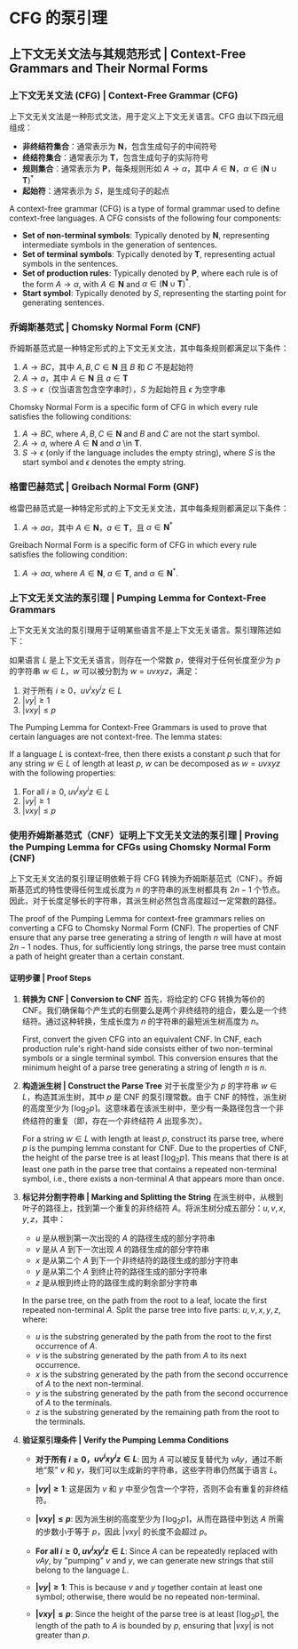 # CFG 的泵引理

## 上下文无关文法与其规范形式 | Context-Free Grammars and Their Normal Forms

### 上下文无关文法 (CFG) | Context-Free Grammar (CFG)

上下文无关文法是一种形式文法，用于定义上下文无关语言。CFG 由以下四元组组成：

- **非终结符集合**：通常表示为 $\mathbf{N}$，包含生成句子的中间符号
- **终结符集合**：通常表示为 $\mathbf{T}$，包含生成句子的实际符号
- **规则集合**：通常表示为 $\mathbf{P}$，每条规则形如 $A \rightarrow \alpha$，其中 $A \in \mathbf{N}$，$\alpha \in (\mathbf{N} \cup \mathbf{T})^*$
- **起始符**：通常表示为 $S$，是生成句子的起点

A context-free grammar (CFG) is a type of formal grammar used to define context-free languages. A CFG consists of the following four components:

- **Set of non-terminal symbols**: Typically denoted by $\mathbf{N}$, representing intermediate symbols in the generation of sentences.
- **Set of terminal symbols**: Typically denoted by $\mathbf{T}$, representing actual symbols in the sentences.
- **Set of production rules**: Typically denoted by $\mathbf{P}$, where each rule is of the form $A \rightarrow \alpha$, with $A \in \mathbf{N}$ and $\alpha \in (\mathbf{N} \cup \mathbf{T})^*$.
- **Start symbol**: Typically denoted by $S$, representing the starting point for generating sentences.

### 乔姆斯基范式 | Chomsky Normal Form (CNF)

乔姆斯基范式是一种特定形式的上下文无关文法，其中每条规则都满足以下条件：

1. $A \rightarrow BC$，其中 $A, B, C \in \mathbf{N}$ 且 $B$ 和 $C$ 不是起始符
2. $A \rightarrow a$，其中 $A \in \mathbf{N}$ 且 $a \in \mathbf{T}$
3. $S \rightarrow \epsilon$（仅当语言包含空字串时），$S$ 为起始符且 $\epsilon$ 为空字串

Chomsky Normal Form is a specific form of CFG in which every rule satisfies the following conditions:

1. $A \rightarrow BC$, where $A, B, C \in \mathbf{N}$ and $B$ and $C$ are not the start symbol.
2. $A \rightarrow a$, where $A \in \mathbf{N}$ and $a$ \in $\mathbf{T}$.
3. $S \rightarrow \epsilon$ (only if the language includes the empty string), where $S$ is the start symbol and $\epsilon$ denotes the empty string.

### 格雷巴赫范式 | Greibach Normal Form (GNF)

格雷巴赫范式是一种特定形式的上下文无关文法，其中每条规则都满足以下条件：

1. $A \rightarrow a\alpha$，其中 $A \in \mathbf{N}$，$a \in \mathbf{T}$，且 $\alpha \in \mathbf{N}^*$

Greibach Normal Form is a specific form of CFG in which every rule satisfies the following condition:

1. $A \rightarrow a\alpha$, where $A \in \mathbf{N}$, $a \in \mathbf{T}$, and $\alpha \in \mathbf{N}^*$.

### 上下文无关文法的泵引理 | Pumping Lemma for Context-Free Grammars

上下文无关文法的泵引理用于证明某些语言不是上下文无关语言。泵引理陈述如下：

如果语言 $L$ 是上下文无关语言，则存在一个常数 $p$，使得对于任何长度至少为 $p$ 的字符串 $w \in L$，$w$ 可以被分割为 $w = uvxyz$，满足：

1. 对于所有 $i \geq 0$，$uv^ixy^iz \in L$
2. $|vy| \geq 1$
3. $|vxy| \leq p$

The Pumping Lemma for Context-Free Grammars is used to prove that certain languages are not context-free. The lemma states:

If a language $L$ is context-free, then there exists a constant $p$ such that for any string $w \in L$ of length at least $p$, $w$ can be decomposed as $w = uvxyz$ with the following properties:

1. For all $i \geq 0$, $uv^ixy^iz \in L$
2. $|vy| \geq 1$
3. $|vxy| \leq p$

### 使用乔姆斯基范式（CNF）证明上下文无关文法的泵引理 | Proving the Pumping Lemma for CFGs using Chomsky Normal Form (CNF)

上下文无关文法的泵引理证明依赖于将 CFG 转换为乔姆斯基范式（CNF）。乔姆斯基范式的特性使得任何生成长度为 $n$ 的字符串的派生树都具有 $2n - 1$ 个节点。因此，对于长度足够长的字符串，其派生树必然包含高度超过一定常数的路径。

The proof of the Pumping Lemma for context-free grammars relies on converting a CFG to Chomsky Normal Form (CNF). The properties of CNF ensure that any parse tree generating a string of length $n$ will have at most $2n - 1$ nodes. Thus, for sufficiently long strings, the parse tree must contain a path of height greater than a certain constant.

#### 证明步骤 | Proof Steps

1. **转换为 CNF | Conversion to CNF**
   首先，将给定的 CFG 转换为等价的 CNF。我们确保每个产生式的右侧要么是两个非终结符的组合，要么是一个终结符。通过这种转换，生成长度为 $n$ 的字符串的最短派生树高度为 $n$。

   First, convert the given CFG into an equivalent CNF. In CNF, each production rule's right-hand side consists either of two non-terminal symbols or a single terminal symbol. This conversion ensures that the minimum height of a parse tree generating a string of length $n$ is $n$.

2. **构造派生树 | Construct the Parse Tree**
   对于长度至少为 $p$ 的字符串 $w \in L$，构造其派生树，其中 $p$ 是 CNF 的泵引理常数。由于 CNF 的特性，派生树的高度至少为 $\lceil \log_2 p \rceil$。这意味着在该派生树中，至少有一条路径包含一个非终结符的重复（即，存在一个非终结符 $A$ 出现多次）。

   For a string $w \in L$ with length at least $p$, construct its parse tree, where $p$ is the pumping lemma constant for CNF. Due to the properties of CNF, the height of the parse tree is at least $\lceil \log_2 p \rceil$. This means that there is at least one path in the parse tree that contains a repeated non-terminal symbol, i.e., there exists a non-terminal $A$ that appears more than once.

3. **标记并分割字符串 | Marking and Splitting the String**
   在派生树中，从根到叶子的路径上，找到第一个重复的非终结符 $A$。将派生树分成五部分：$u, v, x, y, z$，其中：
   - $u$ 是从根到第一次出现的 $A$ 的路径生成的部分字符串
   - $v$ 是从 $A$ 到下一次出现 $A$ 的路径生成的部分字符串
   - $x$ 是从第二个 $A$ 到下一个非终结符的路径生成的部分字符串
   - $y$ 是从第二个 $A$ 到终止符的路径生成的部分字符串
   - $z$ 是从根到终止符的路径生成的剩余部分字符串

   In the parse tree, on the path from the root to a leaf, locate the first repeated non-terminal $A$. Split the parse tree into five parts: $u, v, x, y, z$, where:

   - $u$ is the substring generated by the path from the root to the first occurrence of $A$.
   - $v$ is the substring generated by the path from $A$ to its next occurrence.
   - $x$ is the substring generated by the path from the second occurrence of $A$ to the next non-terminal.
   - $y$ is the substring generated by the path from the second occurrence of $A$ to the terminals.
   - $z$ is the substring generated by the remaining path from the root to the terminals.

4. **验证泵引理条件 | Verify the Pumping Lemma Conditions**
   - **对于所有 $i \geq 0$，$uv^ixy^iz \in L$**: 因为 $A$ 可以被反复替代为 $vAy$，通过不断地“泵” $v$ 和 $y$，我们可以生成新的字符串，这些字符串仍然属于语言 $L$。
   - **$|vy| \geq 1$**: 这是因为 $v$ 和 $y$ 中至少包含一个字符，否则不会有重复的非终结符。
   - **$|vxy| \leq p$**: 因为派生树的高度至少为 $\lceil \log_2 p \rceil$，从而在路径中到达 $A$ 所需的步数小于等于 $p$，因此 $|vxy|$ 的长度不会超过 $p$。

   - **For all $i \geq 0$, $uv^ixy^iz \in L$**: Since $A$ can be repeatedly replaced with $vAy$, by "pumping" $v$ and $y$, we can generate new strings that still belong to the language $L$.
   - **$|vy| \geq 1$**: This is because $v$ and $y$ together contain at least one symbol; otherwise, there would be no repeated non-terminal.
   - **$|vxy| \leq p$**: Since the height of the parse tree is at least $\lceil \log_2 p \rceil$, the length of the path to $A$ is bounded by $p$, ensuring that $|vxy|$ is not greater than $p$.
